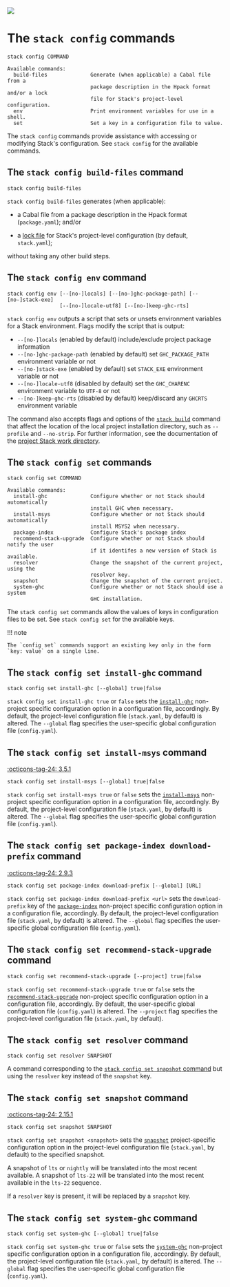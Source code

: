 <div class="hidden-warning"><a href="https://docs.haskellstack.org/"><img src="https://cdn.jsdelivr.net/gh/commercialhaskell/stack/doc/img/hidden-warning.svg"></a></div>

# The `stack config` commands

~~~text
stack config COMMAND

Available commands:
  build-files              Generate (when applicable) a Cabal file from a
                           package description in the Hpack format and/or a lock
                           file for Stack's project-level configuration.
  env                      Print environment variables for use in a shell.
  set                      Set a key in a configuration file to value.
~~~

The `stack config` commands provide assistance with accessing or modifying
Stack's configuration. See `stack config` for the available commands.

## The `stack config build-files` command

~~~text
stack config build-files
~~~

`stack config build-files` generates (when applicable):

* a Cabal file from a package description in the Hpack format (`package.yaml`);
  and/or

* a [lock file](../topics/lock_files.md) for Stack's project-level
  configuration (by default, `stack.yaml`);

without taking any other build steps.

## The `stack config env` command

~~~text
stack config env [--[no-]locals] [--[no-]ghc-package-path] [--[no-]stack-exe]
                 [--[no-]locale-utf8] [--[no-]keep-ghc-rts]
~~~

`stack config env` outputs a script that sets or unsets environment variables
for a Stack environment. Flags modify the script that is output:

* `--[no-]locals` (enabled by default) include/exclude project package
  information
* `--[no-]ghc-package-path` (enabled by default) set `GHC_PACKAGE_PATH`
  environment variable or not
* `--[no-]stack-exe` (enabled by default) set `STACK_EXE` environment variable
  or not
* `--[no-]locale-utf8` (disabled by default) set the `GHC_CHARENC`
  environment variable to `UTF-8` or not
* `--[no-]keep-ghc-rts` (disabled by default) keep/discard any `GHCRTS`
  environment variable

The command also accepts flags and options of the
[`stack build`](build_command.md#flags-affecting-ghcs-behaviour) command that
affect the location of the local project installation directory, such as
`--profile` and `--no-strip`. For further information, see the documentation of
the [project Stack work directory](../topics/stack_work.md).

## The `stack config set` commands

~~~text
stack config set COMMAND

Available commands:
  install-ghc              Configure whether or not Stack should automatically
                           install GHC when necessary.
  install-msys             Configure whether or not Stack should automatically
                           install MSYS2 when necessary.
  package-index            Configure Stack's package index
  recommend-stack-upgrade  Configure whether or not Stack should notify the user
                           if it identifes a new version of Stack is available.
  resolver                 Change the snapshot of the current project, using the
                           resolver key.
  snapshot                 Change the snapshot of the current project.
  system-ghc               Configure whether or not Stack should use a system
                           GHC installation.
~~~

The `stack config set` commands allow the values of keys in configuration files
to be set. See `stack config set` for the available keys.

!!! note

    The `config set` commands support an existing key only in the form
    `key: value` on a single line.

## The `stack config set install-ghc` command

~~~text
stack config set install-ghc [--global] true|false
~~~

`stack config set install-ghc true` or `false` sets the
[`install-ghc`](../configure/yaml/non-project.md#install-ghc) non-project
specific configuration option in a configuration file, accordingly. By default,
the project-level configuration file (`stack.yaml`, by default) is altered. The
`--global` flag specifies the user-specific global configuration file
(`config.yaml`).

## The `stack config set install-msys` command

[:octicons-tag-24: 3.5.1](https://github.com/commercialhaskell/stack/releases/tag/v3.5.1)

~~~text
stack config set install-msys [--global] true|false
~~~

`stack config set install-msys true` or `false` sets the
[`install-msys`](../configure/yaml/non-project.md#install-msys) non-project
specific configuration option in a configuration file, accordingly. By default,
the project-level configuration file (`stack.yaml`, by default) is altered. The
`--global` flag specifies the user-specific global configuration file
(`config.yaml`).

## The `stack config set package-index download-prefix` command

[:octicons-tag-24: 2.9.3](https://github.com/commercialhaskell/stack/releases/tag/v2.9.3)

~~~text
stack config set package-index download-prefix [--global] [URL]
~~~

`stack config set package-index download-prefix <url>` sets the
`download-prefix` key of the
[`package-index`](../configure/yaml/non-project.md#package-index) non-project
specific configuration option in a configuration file, accordingly. By default,
the project-level configuration file (`stack.yaml`, by default) is  altered. The
`--global` flag specifies the user-specific global configuration  file
(`config.yaml`).

## The `stack config set recommend-stack-upgrade` command

~~~text
stack config set recommend-stack-upgrade [--project] true|false
~~~

`stack config set recommend-stack-upgrade true` or `false` sets the
[`recommend-stack-upgrade`](../configure/yaml/non-project.md#recommend-stack-upgrade)
non-project specific configuration option in a configuration file, accordingly.
By default, the user-specific global configuration file (`config.yaml`) is
altered. The `--project` flag specifies the project-level configuration file
(`stack.yaml`, by default).

## The `stack config set resolver` command

~~~text
stack config set resolver SNAPSHOT
~~~

A command corresponding to the
[`stack config set snapshot` command](#the-stack-config-set-snapshot-command)
but using the `resolver` key instead of the `snapshot` key.

## The `stack config set snapshot` command

[:octicons-tag-24: 2.15.1](https://github.com/commercialhaskell/stack/releases/tag/v2.15.1)

~~~text
stack config set snapshot SNAPSHOT
~~~

`stack config set snapshot <snapshot>` sets the
[`snapshot`](../configure/yaml/project.md#snapshot) project-specific
configuration option in the project-level configuration file (`stack.yaml`, by
default) to the specified snapshot.

A snapshot of `lts` or `nightly` will be translated into the most recent
available. A snapshot of `lts-22` will be translated into the most recent
available in the `lts-22` sequence.

If a `resolver` key is present, it will be replaced by a `snapshot` key.

## The `stack config set system-ghc` command

~~~text
stack config set system-ghc [--global] true|false
~~~

`stack config set system-ghc true` or `false` sets the
[`system-ghc`](../configure/yaml/non-project.md#system-ghc) non-project
specific configuration option in a configuration file, accordingly. By default,
the project-level configuration file (`stack.yaml`, by default) is altered. The
`--global` flag specifies the user-specific global configuration file
(`config.yaml`).
